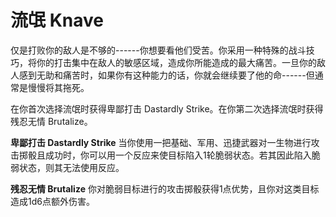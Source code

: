 # 流氓 Knave

仅是打败你的敌人是不够的------你想要看他们受苦。你采用一种特殊的战斗技巧，将你的打击集中在敌人的敏感区域，造成你所能造成的最大痛苦。一旦你的敌人感到无助和痛苦时，如果你有这种能力的话，你就会继续要了他的命------但通常是慢慢将其拖死。

在你首次选择流氓时获得卑鄙打击 Dastardly
Strike。在你第二次选择流氓时获得残忍无情 Brutalize。

**卑鄙打击 Dastardly Strike**
当你使用一把基础、军用、迅捷武器对一生物进行攻击掷骰且成功时，你可以用一个反应来使目标陷入1轮脆弱状态。若其因此陷入脆弱状态，则其无法使用反应。

**残忍无情 Brutalize**
你对脆弱目标进行的攻击掷骰获得1点优势，且你对这类目标造成1d6点额外伤害。
